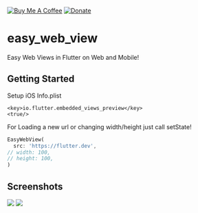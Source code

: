 [![Buy Me A Coffee](https://img.shields.io/badge/Donate-Buy%20Me%20A%20Coffee-yellow.svg)](https://www.buymeacoffee.com/rodydavis)
[![Donate](https://img.shields.io/badge/Donate-PayPal-green.svg)](https://www.paypal.com/cgi-bin/webscr?cmd=_s-xclick&hosted_button_id=WSH3GVC49GNNJ)

# easy_web_view

Easy Web Views in Flutter on Web and Mobile!

## Getting Started

Setup iOS Info.plist

```
<key>io.flutter.embedded_views_preview</key>
<true/>
```

For Loading a new url or changing width/height just call setState!

```dart
EasyWebView(
  src: 'https://flutter.dev',
// width: 100,
// height: 100,
)
```

## Screenshots

![](https://github.com/rodydavis/easy_web_view/blob/master/doc/screenshots/mobile.png?raw=true)
![](https://github.com/rodydavis/easy_web_view/blob/master/doc/screenshots/web.png?raw=true)

